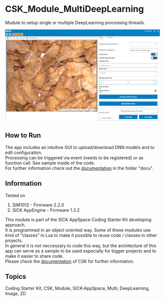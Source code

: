 # CSK_Module_MultiDeepLearning

Module to setup single or multiple DeepLearning processing threads.  

![](https://github.com/SICKAppSpaceCodingStarterKit/CSK_Module_MultiDeepLearning/blob/main/docu/media/UI_Screenshot.png)

## How to Run

The app includes an intuitive GUI to upload/download DNN models and to edit configuration.  
Processing can be triggered via event (needs to be registered) or as function call. See sample inside of the code.  
For further information check out the [documentation](https://raw.githack.com/SICKAppSpaceCodingStarterKit/CSK_Module_MultiDeepLearning/main/CSK_Module_MultiDeepLearning.html) in the folder "docu".

## Information

Tested on  

1. SIM1012        - Firmware 2.2.0
2. SICK AppEngine - Firmware 1.3.2

This module is part of the SICK AppSpace Coding Starter Kit developing approach.  
It is programmed in an object oriented way. Some of these modules use kind of "classes" in Lua to make it possible to reuse code / classes in other projects.  
In general it is not neccessary to code this way, but the architecture of this app can serve as a sample to be used especially for bigger projects and to make it easier to share code.  
Please check the [documentation](https://github.com/SICKAppSpaceCodingStarterKit/.github/blob/main/docu/SICKAppSpaceCodingStarterKit_Documentation.md) of CSK for further information.  

## Topics

Coding Starter Kit, CSK, Module, SICK-AppSpace, Multi, DeepLearning, Image, 2D
